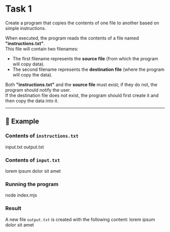 # Task 1


Create a program that copies the contents of one file to another based on simple instructions.

When executed, the program reads the contents of a file named **"instructions.txt"**.  
This file will contain two filenames:
- The first filename represents the **source file** (from which the program will copy data).
- The second filename represents the **destination file** (where the program will copy the data).

Both **"instructions.txt"** and the **source file** must exist; if they do not, the program should notify the user.  
If the destination file does not exist, the program should first create it and then copy the data into it.


---

## 📖 Example

### **Contents of `instructions.txt`**
input.txt output.txt
### **Contents of `input.txt`**
lorem ipsum dolor sit amet

### **Running the program**
node index.mjs

### **Result**
A new file `output.txt` is created with the following content:
lorem ipsum dolor sit amet